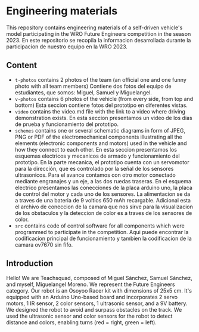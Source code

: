 Engineering materials
====

This repository contains engineering materials of a self-driven vehicle's model participating in the WRO Future Engineers competition in the season 2023.
En este repositorio se recopila la informacion desarrollada durante la participacion de nuestro equipo en la WRO 2023. 

## Content

* `t-photos` contains 2 photos of the team (an official one and one funny photo with all team members) Contiene dos fotos del equipo de estudiantes, que somos: Miguel, Samuel y Miguelangel.
* `v-photos` contains 6 photos of the vehicle (from every side, from top and bottom) Esta seccion contiene fotos del prototipo en diferentes vistas.
* `video` contains the video.md file with the link to a video where driving demonstration exists. En esta seccion presentamos un video de los dias de prueba y funcionamiento del prototipo. 
* `schemes` contains one or several schematic diagrams in form of JPEG, PNG or PDF of the electromechanical components illustrating all the elements (electronic components and motors) used in the vehicle and how they connect to each other. En esta seccion presentamos los esquemas electricos y mecanicos de armado y funcionamiento del prototipo. En la parte mecanica, el prototipo cuenta con un servomotor para la dirección, que es controlado por la señal de los sensores ultrasonicos. Para el avance contamos con otro motor conectado mediante engranajes y un eje, a las dos ruedas traseras. En el esquema electrico presentamos las conecciones de la placa arduino uno, la placa de control del motor y cada uno de los sensores. La alimentacion se da a traves de una bateria de 9 voltios 650 mAh recargable. Adicional esta el archivo de coneccion de la camara que nos sirve para la visualizacion de los obstaculos y la deteccion de color es a traves de los sensores de color.
* `src` contains code of control software for all components which were programmed to participate in the competition. Aqui puede encontrar la codificacion principal de funcionamiento y tambien la codificacion de la camara ov7670 sin fifo.
  
## Introduction

Hello! We are Teachsquad, composed of Miguel Sánchez, Samuel Sánchez, and myself, Miguelangel Moreno. We represent the Future Engineers category. Our robot is an Osoyoo Racer kit with dimensions of 25x5 cm. It's equipped with an Arduino Uno-based board and incorporates 2 servo motors, 1 IR sensor, 2 color sensors, 1 ultrasonic sensor, and a 9V battery. We designed the robot to avoid and surpass obstacles on the track. We used the ultrasonic sensor and color sensors for the robot to detect distance and colors, enabling turns (red = right, green = left).

